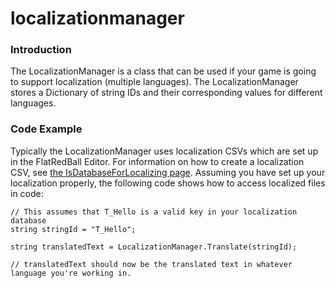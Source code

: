 # localizationmanager

### Introduction

The LocalizationManager is a class that can be used if your game is going to support localization (multiple languages). The LocalizationManager stores a Dictionary of string IDs and their corresponding values for different languages.

### Code Example

Typically the LocalizationManager uses localization CSVs which are set up in the FlatRedBall Editor. For information on how to create a localization CSV, see [the IsDatabaseForLocalizing page](../../../tools/glue-reference/files/glue-reference-isdatabaseforlocalizing.md). Assuming you have set up your localization properly, the following code shows how to access localized files in code:

```
// This assumes that T_Hello is a valid key in your localization database
string stringId = "T_Hello";

string translatedText = LocalizationManager.Translate(stringId);

// translatedText should now be the translated text in whatever language you're working in.
```

&#x20;
